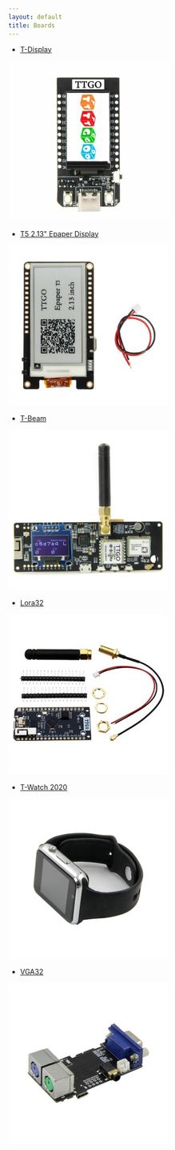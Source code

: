 ```yaml
---
layout: default
title: Boards
---
```


- [T-Display](t-display.md)

[![T-Display](t-display-phone.jpg)](t-display.html)

- [T5 2.13" Epaper Display](t5-2.13.md)

[![T5 2.13"](t5-2.13-phone.jpg)](t5-2.13.html)

- [T-Beam](t-beam.md)

[![T-Beam](t-beam-phone.jpg)](t-beam.html)

- [Lora32](lora32.md)

[![Lora32](lora32-phone.jpg)](lora32.html)

- [T-Watch 2020](t-watch-2020.md)

[![T-Watch 2020](t-watch-2020-phone.png)](t-watch-2020.html)

- [VGA32](vga32.md)

[![VGA33](vga32-phone.jpg)](vga32.html)
